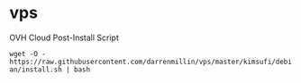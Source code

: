 # vps

OVH Cloud Post-Install Script

```wget -O - https://raw.githubusercontent.com/darrenmillin/vps/master/kimsufi/debian/install.sh | bash```
